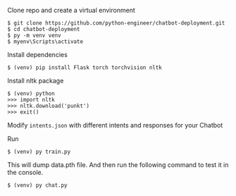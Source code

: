 Clone repo and create a virtual environment
```
$ git clone https://github.com/python-engineer/chatbot-deployment.git
$ cd chatbot-deployment
$ py -m venv venv
$ myenv\Scripts\activate
```
Install dependencies
```
$ (venv) pip install Flask torch torchvision nltk
```
Install nltk package
```
$ (venv) python
>>> import nltk
>>> nltk.download('punkt')
>>> exit()
```
Modify `intents.json` with different intents and responses for your Chatbot

Run
```
$ (venv) py train.py
```
This will dump data.pth file. And then run
the following command to test it in the console.
```
$ (venv) py chat.py
```
